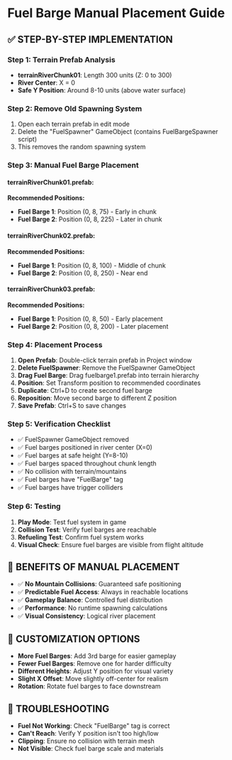 # Fuel Barge Manual Placement Guide

## ✅ STEP-BY-STEP IMPLEMENTATION

### **Step 1: Terrain Prefab Analysis**
- **terrainRiverChunk01**: Length 300 units (Z: 0 to 300)
- **River Center**: X = 0
- **Safe Y Position**: Around 8-10 units (above water surface)

### **Step 2: Remove Old Spawning System**
1. Open each terrain prefab in edit mode
2. Delete the "FuelSpawner" GameObject (contains FuelBargeSpawner script)
3. This removes the random spawning system

### **Step 3: Manual Fuel Barge Placement**

#### **terrainRiverChunk01.prefab:**
**Recommended Positions:**
- **Fuel Barge 1**: Position (0, 8, 75) - Early in chunk
- **Fuel Barge 2**: Position (0, 8, 225) - Later in chunk

#### **terrainRiverChunk02.prefab:**
**Recommended Positions:**
- **Fuel Barge 1**: Position (0, 8, 100) - Middle of chunk
- **Fuel Barge 2**: Position (0, 8, 250) - Near end

#### **terrainRiverChunk03.prefab:**
**Recommended Positions:**
- **Fuel Barge 1**: Position (0, 8, 50) - Early placement
- **Fuel Barge 2**: Position (0, 8, 200) - Later placement

### **Step 4: Placement Process**
1. **Open Prefab**: Double-click terrain prefab in Project window
2. **Delete FuelSpawner**: Remove the FuelSpawner GameObject
3. **Drag Fuel Barge**: Drag fuelbarge1.prefab into terrain hierarchy
4. **Position**: Set Transform position to recommended coordinates
5. **Duplicate**: Ctrl+D to create second fuel barge
6. **Reposition**: Move second barge to different Z position
7. **Save Prefab**: Ctrl+S to save changes

### **Step 5: Verification Checklist**
- ✅ FuelSpawner GameObject removed
- ✅ Fuel barges positioned in river center (X=0)
- ✅ Fuel barges at safe height (Y=8-10)
- ✅ Fuel barges spaced throughout chunk length
- ✅ No collision with terrain/mountains
- ✅ Fuel barges have "FuelBarge" tag
- ✅ Fuel barges have trigger colliders

### **Step 6: Testing**
1. **Play Mode**: Test fuel system in game
2. **Collision Test**: Verify fuel barges are reachable
3. **Refueling Test**: Confirm fuel system works
4. **Visual Check**: Ensure fuel barges are visible from flight altitude

## 🎯 **BENEFITS OF MANUAL PLACEMENT**
- ✅ **No Mountain Collisions**: Guaranteed safe positioning
- ✅ **Predictable Fuel Access**: Always in reachable locations
- ✅ **Gameplay Balance**: Controlled fuel distribution
- ✅ **Performance**: No runtime spawning calculations
- ✅ **Visual Consistency**: Logical river placement

## 🔧 **CUSTOMIZATION OPTIONS**
- **More Fuel Barges**: Add 3rd barge for easier gameplay
- **Fewer Fuel Barges**: Remove one for harder difficulty
- **Different Heights**: Adjust Y position for visual variety
- **Slight X Offset**: Move slightly off-center for realism
- **Rotation**: Rotate fuel barges to face downstream

## 🚨 **TROUBLESHOOTING**
- **Fuel Not Working**: Check "FuelBarge" tag is correct
- **Can't Reach**: Verify Y position isn't too high/low
- **Clipping**: Ensure no collision with terrain mesh
- **Not Visible**: Check fuel barge scale and materials
